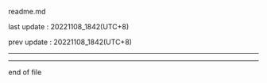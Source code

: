 readme.md

last update : 20221108_1842(UTC+8)   
  
prev update : 20221108_1842(UTC+8)  
  
---------------------------------------------  
     
     
     

---------------------------------------------  
end of file
